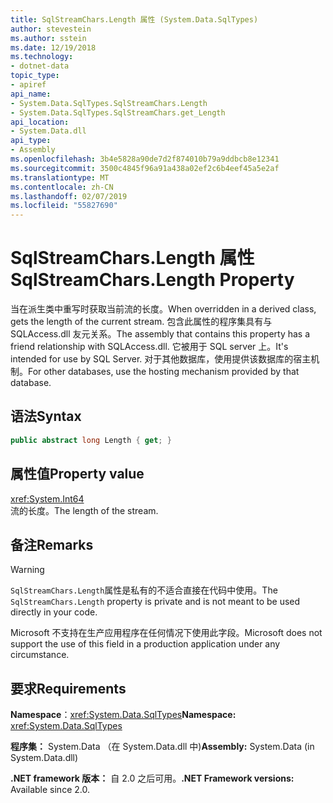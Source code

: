 ```yaml
---
title: SqlStreamChars.Length 属性 (System.Data.SqlTypes)
author: stevestein
ms.author: sstein
ms.date: 12/19/2018
ms.technology:
- dotnet-data
topic_type:
- apiref
api_name:
- System.Data.SqlTypes.SqlStreamChars.Length
- System.Data.SqlTypes.SqlStreamChars.get_Length
api_location:
- System.Data.dll
api_type:
- Assembly
ms.openlocfilehash: 3b4e5828a90de7d2f874010b79a9ddbcb8e12341
ms.sourcegitcommit: 3500c4845f96a91a438a02ef2c6b4eef45a5e2af
ms.translationtype: MT
ms.contentlocale: zh-CN
ms.lasthandoff: 02/07/2019
ms.locfileid: "55827690"
---
```

# <a name="sqlstreamcharslength-property"></a><span data-ttu-id="709de-102">SqlStreamChars.Length 属性</span><span class="sxs-lookup"><span data-stu-id="709de-102">SqlStreamChars.Length Property</span></span>

<span data-ttu-id="709de-103">当在派生类中重写时获取当前流的长度。</span><span class="sxs-lookup"><span data-stu-id="709de-103">When overridden in a derived class, gets the length of the current stream.</span></span> <span data-ttu-id="709de-104">包含此属性的程序集具有与 SQLAccess.dll 友元关系。</span><span class="sxs-lookup"><span data-stu-id="709de-104">The assembly that contains this property has a friend relationship with SQLAccess.dll.</span></span> <span data-ttu-id="709de-105">它被用于 SQL server 上。</span><span class="sxs-lookup"><span data-stu-id="709de-105">It's intended for use by SQL Server.</span></span> <span data-ttu-id="709de-106">对于其他数据库，使用提供该数据库的宿主机制。</span><span class="sxs-lookup"><span data-stu-id="709de-106">For other databases, use the hosting mechanism provided by that database.</span></span>

## <a name="syntax"></a><span data-ttu-id="709de-107">语法</span><span class="sxs-lookup"><span data-stu-id="709de-107">Syntax</span></span>

```csharp
public abstract long Length { get; }
```

## <a name="property-value"></a><span data-ttu-id="709de-108">属性值</span><span class="sxs-lookup"><span data-stu-id="709de-108">Property value</span></span>

<xref:System.Int64>\
<span data-ttu-id="709de-109">流的长度。</span><span class="sxs-lookup"><span data-stu-id="709de-109">The length of the stream.</span></span>

## <a name="remarks"></a><span data-ttu-id="709de-110">备注</span><span class="sxs-lookup"><span data-stu-id="709de-110">Remarks</span></span>

> [!WARNING]
> <span data-ttu-id="709de-111">`SqlStreamChars.Length`属性是私有的不适合直接在代码中使用。</span><span class="sxs-lookup"><span data-stu-id="709de-111">The `SqlStreamChars.Length` property is private and is not meant to be used directly in your code.</span></span>
>
> <span data-ttu-id="709de-112">Microsoft 不支持在生产应用程序在任何情况下使用此字段。</span><span class="sxs-lookup"><span data-stu-id="709de-112">Microsoft does not support the use of this field in a production application under any circumstance.</span></span>

## <a name="requirements"></a><span data-ttu-id="709de-113">要求</span><span class="sxs-lookup"><span data-stu-id="709de-113">Requirements</span></span>

<span data-ttu-id="709de-114">**Namespace**：<xref:System.Data.SqlTypes></span><span class="sxs-lookup"><span data-stu-id="709de-114">**Namespace:** <xref:System.Data.SqlTypes></span></span>

<span data-ttu-id="709de-115">**程序集：** System.Data （在 System.Data.dll 中)</span><span class="sxs-lookup"><span data-stu-id="709de-115">**Assembly:** System.Data (in System.Data.dll)</span></span>

<span data-ttu-id="709de-116">**.NET framework 版本：** 自 2.0 之后可用。</span><span class="sxs-lookup"><span data-stu-id="709de-116">**.NET Framework versions:** Available since 2.0.</span></span>